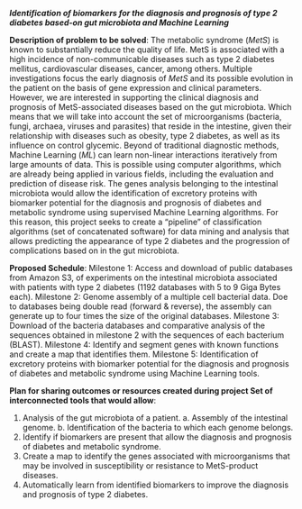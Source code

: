 ***Identification of biomarkers for the diagnosis and prognosis of type 2 diabetes based-on gut microbiota and Machine Learning***

**Description of problem to be solved**:
The metabolic syndrome (*MetS*) is known to substantially reduce the quality of life. MetS is associated with a high incidence of non-communicable diseases such as type 2 diabetes mellitus, cardiovascular diseases, cancer, among others. Multiple investigations focus the early diagnosis of *MetS* and its possible evolution in the patient on the basis of gene expression and clinical parameters.
However, we are interested in supporting the clinical diagnosis and prognosis of MetS-associated diseases based on the gut microbiota. Which means that we will take into account the set of microorganisms (bacteria, fungi, archaea, viruses and parasites) that reside in the intestine, given their relationship with diseases such as obesity, type 2 diabetes, as well as its influence on control glycemic.
Beyond of traditional diagnostic methods, Machine Learning (*ML*) can learn non-linear interactions iteratively from large amounts of data. This is possible using computer algorithms, which are already being applied in various fields, including the evaluation and prediction of disease risk.
The genes analysis belonging to the intestinal microbiota would allow the identification of excretory proteins with biomarker potential for the diagnosis and prognosis of diabetes and metabolic syndrome using supervised Machine Learning algorithms. For this reason, this project seeks to create a “pipeline” of classification algorithms (set of concatenated software) for data mining and analysis that allows predicting the appearance of type 2 diabetes and the progression of complications based on in the gut microbiota.
 
**Proposed Schedule**:
Milestone 1:	Access and download of public databases from Amazon S3, of experiments on the intestinal microbiota associated with patients with type 2 diabetes (1192 databases with 5 to 9 Giga Bytes each).
Milestone 2:	Genome assembly of a multiple cell bacterial data. Doe to databases being double read (forward & reverse), the assembly can generate up to four times the size of the original databases.
Milestone 3:	Download of the bacteria databases and comparative analysis of the sequences obtained in milestone 2 with the sequences of each bacterium (BLAST).
Milestone 4:	Identify and segment genes with known functions and create a map that identifies them.
Milestone 5:	Identification of excretory proteins with biomarker potential for the diagnosis and prognosis of diabetes and metabolic syndrome using Machine Learning tools.

**Plan for sharing outcomes or resources created during project
Set of interconnected tools that would allow**:
1.	Analysis of the gut microbiota of a patient.
a.	Assembly of the intestinal genome.
b.	Identification of the bacteria to which each genome belongs.
2.	Identify if biomarkers are present that allow the diagnosis and prognosis of diabetes and metabolic syndrome.
3.	Create a map to identify the genes associated with microorganisms that may be involved in susceptibility or resistance to MetS-product diseases.
4.	Automatically learn from identified biomarkers to improve the diagnosis and prognosis of type 2 diabetes.
